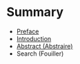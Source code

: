 # Summary

* [Preface](README.md)
* [Introduction](Introduction.md)
* [Abstract (Abstraire)](abstract.md)
* Search (Fouiller)

